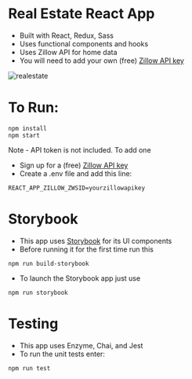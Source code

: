 # Real Estate React App
- Built with React, Redux, Sass
- Uses functional components and hooks
- Uses Zillow API for home data
- You will need to add your own (free) [Zillow API key](https://www.zillow.com/howto/api/APIOverview.htm)

![realestate](https://user-images.githubusercontent.com/3519112/64209978-fd6d4800-ce6f-11e9-81ee-a320962cafb6.JPG)

# To Run:
```
npm install
npm start
```
Note - API token is not included. To add one
- Sign up for a (free) [Zillow API key](https://www.zillow.com/howto/api/APIOverview.htm)
- Create a .env file and add this line:
```
REACT_APP_ZILLOW_ZWSID=yourzillowapikey
```

# Storybook
- This app uses [Storybook](https://storybook.js.org/) for its UI components
- Before running it for the first time run this
```
npm run build-storybook
```
- To launch the Storybook app just use
```
npm run storybook
```

# Testing
- This app uses Enzyme, Chai, and Jest
- To run the unit tests enter:
```
npm run test
```